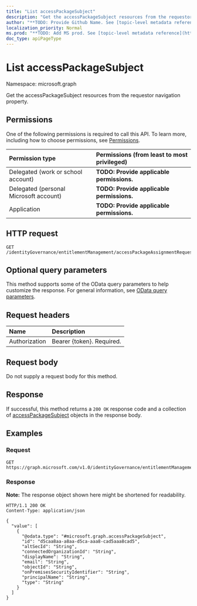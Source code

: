 ```yaml
---
title: "List accessPackageSubject"
description: "Get the accessPackageSubject resources from the requestor navigation property."
author: "**TODO: Provide Github Name. See [topic-level metadata reference](https://msgo.azurewebsites.net/add/document/guidelines/metadata.html#topic-level-metadata)**"
localization_priority: Normal
ms.prod: "**TODO: Add MS prod. See [topic-level metadata reference](https://msgo.azurewebsites.net/add/document/guidelines/metadata.html#topic-level-metadata)**"
doc_type: apiPageType
---
```


# List accessPackageSubject
Namespace: microsoft.graph



Get the accessPackageSubject resources from the requestor navigation property.

## Permissions
One of the following permissions is required to call this API. To learn more, including how to choose permissions, see [Permissions](/graph/permissions-reference).

|Permission type|Permissions (from least to most privileged)|
|:---|:---|
|Delegated (work or school account)|**TODO: Provide applicable permissions.**|
|Delegated (personal Microsoft account)|**TODO: Provide applicable permissions.**|
|Application|**TODO: Provide applicable permissions.**|

## HTTP request

<!-- {
  "blockType": "ignored"
}
-->
``` http
GET /identityGovernance/entitlementManagement/accessPackageAssignmentRequests/{accessPackageAssignmentRequestId}/requestor
```

## Optional query parameters
This method supports some of the OData query parameters to help customize the response. For general information, see [OData query parameters](/graph/query-parameters).

## Request headers
|Name|Description|
|:---|:---|
|Authorization|Bearer {token}. Required.|

## Request body
Do not supply a request body for this method.

## Response

If successful, this method returns a `200 OK` response code and a collection of [accessPackageSubject](../resources/accesspackagesubject.md) objects in the response body.

## Examples

### Request
<!-- {
  "blockType": "request",
  "name": "list_accesspackagesubject"
}
-->
``` http
GET https://graph.microsoft.com/v1.0/identityGovernance/entitlementManagement/accessPackageAssignmentRequests/{accessPackageAssignmentRequestId}/requestor
```


### Response
**Note:** The response object shown here might be shortened for readability.
<!-- {
  "blockType": "response",
  "truncated": true,
  "@odata.type": "Collection(microsoft.graph.accessPackageSubject)"
}
-->
``` http
HTTP/1.1 200 OK
Content-Type: application/json

{
  "value": [
    {
      "@odata.type": "#microsoft.graph.accessPackageSubject",
      "id": "d5caa8aa-a8aa-d5ca-aaa8-cad5aaa8cad5",
      "altSecId": "String",
      "connectedOrganizationId": "String",
      "displayName": "String",
      "email": "String",
      "objectId": "String",
      "onPremisesSecurityIdentifier": "String",
      "principalName": "String",
      "type": "String"
    }
  ]
}
```

